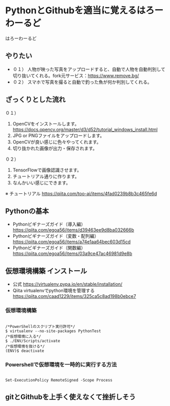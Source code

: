 # PythonとGithubを適当に覚えるはろーわーるど
はろーわーるど

## やりたい
- ０１） 人物が映った写真をアップロードすると、自動で人物を自動判別して切り抜いてくれる。fork元サービス：https://www.remove.bg/
- ０２） スマホで写真を撮ると自動で釣った魚が何か判別してくれる。

## ざっくりとした流れ
０１）
1. OpenCVをインストールします。https://docs.opencv.org/master/d3/d52/tutorial_windows_install.html
1. JPG or PNGファイルをアップロードします。
1. OpenCVが良い感じに色々やってくれます。
1. 切り抜かれた画像が出力・保存されます。

０２）
1. TensorFlowで画像認識させます。
1. チュートリアル通りに作ります。
1. なんかいい感じにできます。

※ チュートリアル
https://qiita.com/too-ai/items/4fad0239b8b3c465fe6d

## Pythonの基本
- Pythonビギナーズガイド（導入編）
https://qiita.com/egoa56/items/d39463ee9d8ba032666b
- Pythonビギナーズガイド（変数・配列編）
https://qiita.com/egoa56/items/a74e1aa64bec603d15cd
- Pythonビギナーズガイド（関数編）
https://qiita.com/egoa56/items/03a9ce47ac46981d9e8b

## 仮想環境構築 インストール
- 公式
https://virtualenv.pypa.io/en/stable/installation/
- Qiita virtualenvでpython環境を管理する
https://qiita.com/caad1229/items/325ca5c8ad198b0ebce7

### 仮想環境構築
<code>
/*PowerShellのスクリプト実行許可*/
$ virtualenv --no-site-packages PythonTest
/*仮想環境に入る*/
$ ./ENV/Scripts/activate
/*仮想環境を抜ける*/
(ENV)$ deactivate
</code>

### Powershellで仮想環境を一時的に実行する方法
<code>
Set-ExecutionPolicy RemoteSigned -Scope Process
</code>




## gitとGithubを上手く使えなくて挫折しそう
